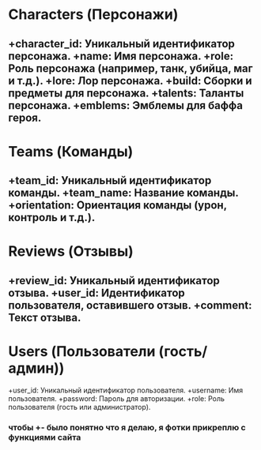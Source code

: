 ﻿# Characters (Персонажи)

+character_id: Уникальный идентификатор персонажа.
+name: Имя персонажа.
+role: Роль персонажа (например, танк, убийца, маг и т.д.).
+lore: Лор персонажа.
+build: Сборки и предметы для персонажа.
+talents: Таланты персонажа.
+emblems: Эмблемы для баффа героя.
---
# Teams (Команды)

+team_id: Уникальный идентификатор команды.
+team_name: Название команды.
+orientation: Ориентация команды (урон, контроль и т.д.).
---
# Reviews (Отзывы)

+review_id: Уникальный идентификатор отзыва.
+user_id: Идентификатор пользователя, оставившего отзыв.
+comment: Текст отзыва.
---
# Users (Пользователи (гость/админ))

+user_id: Уникальный идентификатор пользователя.
+username: Имя пользователя.
+password: Пароль для авторизации.
+role: Роль пользователя (гость или администратор).

### чтобы +- было понятно что я делаю, я фотки прикреплю с функциями сайта